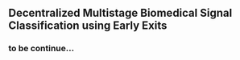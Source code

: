 ## Decentralized Multistage Biomedical Signal Classification using Early Exits
### to be continue...
